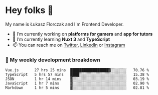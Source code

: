# Hey folks 👋

My name is Łukasz Florczak and I'm Frontend Developer. 

- 🔭 I’m currently working on **platforms for gamers** and **app for tutors**
- 🌱 I’m currently learning **Nuxt 3** and **TypeScript**
- 📫 You can reach me on [Twitter](https://twitter.com/lukaszflorczak), [LinkedIn](https://pl.linkedin.com/in/lukasz-florczak) or [Instagram](https://instagram.com/lukaszflorczak)


### 🧮 My weekly development breakdown

<!--START_SECTION:waka-->
```text
Vue.js       27 hrs 25 mins  █████████████████▓░░░░░░░   70.76 % 
TypeScript   5 hrs 57 mins   ████░░░░░░░░░░░░░░░░░░░░░   15.38 % 
JSON         1 hr 14 mins    ▓░░░░░░░░░░░░░░░░░░░░░░░░   03.19 % 
JavaScript   1 hr 7 mins     ▓░░░░░░░░░░░░░░░░░░░░░░░░   02.90 % 
Markdown     1 hr 5 mins     ▓░░░░░░░░░░░░░░░░░░░░░░░░   02.81 % 
```
<!--END_SECTION:waka-->

<!--
**lukaszflorczak/lukaszflorczak** is a ✨ _special_ ✨ repository because its `README.md` (this file) appears on your GitHub profile.

Here are some ideas to get you started:

- 🔭 I’m currently working on ...
- 🌱 I’m currently learning ...
- 👯 I’m looking to collaborate on ...
- 🤔 I’m looking for help with ...
- 💬 Ask me about ...
- 📫 How to reach me: ...
- 😄 Pronouns: ...
- ⚡ Fun fact: ...
-->
